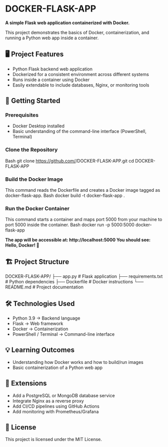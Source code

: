 # DOCKER-FLASK-APP
**A simple Flask web application containerized with Docker.**

This project demonstrates the basics of Docker, containerization, and running a Python web app inside a container.

## 🖥️ Project Features
- Python Flask backend web application
- Dockerized for a consistent environment across different systems
- Runs inside a container using Docker
- Easily extendable to include databases, Nginx, or monitoring tools

## 🚀 Getting Started
### Prerequisites
- Docker Desktop installed
- Basic understanding of the command-line interface (PowerShell, Terminal)

### Clone the Repository
Bash
git clone https://github.com/<your-username>/DOCKER-FLASK-APP.git
cd DOCKER-FLASK-APP

### Build the Docker Image
This command reads the Dockerfile and creates a Docker image tagged as docker-flask-app.
Bash
docker build -t docker-flask-app .

### Run the Docker Container
This command starts a container and maps port 5000 from your machine to port 5000 inside the container.
Bash
docker run -p 5000:5000 docker-flask-app

**The app will be accessible at: http://localhost:5000
You should see: Hello, Docker! 🚀**

## 🏗️ Project Structure
DOCKER-FLASK-APP/
├── app.py          # Flask application
├── requirements.txt # Python dependencies
├── Dockerfile      # Docker instructions
└── README.md       # Project documentation

## 🛠️ Technologies Used
- Python 3.9 → Backend language
- Flask → Web framework
- Docker → Containerization
- PowerShell / Terminal → Command-line interface

## 💡 Learning Outcomes
- Understanding how Docker works and how to build/run images
- Basic containerization of a Python web app

## 📌 Extensions
- Add a PostgreSQL or MongoDB database service
- Integrate Nginx as a reverse proxy
- Add CI/CD pipelines using GitHub Actions
- Add monitoring with Prometheus/Grafana

## 📄 License
This project is licensed under the MIT License.
